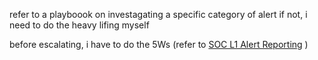 refer to a playboook on investagating a specific category of alert
if not, i need to do the heavy lifing myself 

before escalating, i have to do the 5Ws (refer to [SOC L1 Alert Reporting](SOC-L1-Alert-Reporting) )
